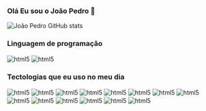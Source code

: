 ### Olá Eu sou o João Pedro 👋

![João Pedro GitHub stats](https://github-readme-stats.vercel.app/api?username=JoaoPedro265&show_icons=true&theme=radical)

### Linguagem de programação

<div style="display: inline-block">
<img align="center" alt="html5" src="https://img.shields.io/badge/Python-3776AB?style=for-the-badge&logo=python&logoColor=white">
<img align="center" alt="html5" src="https://img.shields.io/badge/JavaScript-F7DF1E?style=for-the-badge&logo=javascript&logoColor=black">
<div>

### Tectologias que eu uso no meu dia

<div style="display: inline-block">
    <img align="center" alt="html5" src="https://img.shields.io/badge/Django-092E20?style=for-the-badge&logo=django&logoColor=white">
    <img align="center" alt="html5" src="https://img.shields.io/badge/SQLite-07405E?style=for-the-badge&logo=sqlite&logoColor=white">
    <img align="center" alt="html5" src="https://img.shields.io/badge/React-20232A?style=for-the-badge&logo=react&logoColor=61DAFB">
    <img align="center" alt="html5" src="https://img.shields.io/badge/HTML5-E34F26?style=for-the-badge&logo=html5&logoColor=white">
     <img align="center" alt="html5" src="https://img.shields.io/badge/Bootstrap-563D7C?style=for-the-badge&logo=bootstrap&logoColor=white">
     <img align="center" alt="html5" src="https://img.shields.io/badge/Material--UI-0081CB?style=for-the-badge&logo=material-ui&logoColor=white">
     <img align="center" alt="html5" src="https://img.shields.io/badge/PostgreSQL-316192?style=for-the-badge&logo=postgresql&logoColor=white">
      <img align="center" alt="html5" src="https://img.shields.io/badge/SQLite-07405E?style=for-the-badge&logo=sqlite&logoColor=white">
        <img align="center" alt="html5" src="https://img.shields.io/badge/Netlify-00C7B7?style=for-the-badge&logo=netlify&logoColor=white">
        <img align="center" alt="html5" src="https://img.shields.io/badge/Powershell-2CA5E0?style=for-the-badge&logo=powershell&logoColor=white">
         <img align="center" alt="html5" src="https://img.shields.io/badge/json%20web%20tokens-323330?style=for-the-badge&logo=json-web-tokens&logoColor=pink">
         <img align="center" alt="html5" src="https://img.shields.io/badge/Node.js-43853D?style=for-the-badge&logo=node.js&logoColor=white">
          <img align="center" alt="html5" src="https://img.shields.io/badge/styled--components-DB7093?style=for-the-badge&logo=styled-components&logoColor=white">
          <img align="center" alt="html5" src="https://img.shields.io/badge/MySQL-00000F?style=for-the-badge&logo=mysql&logoColor=white">

</div>
